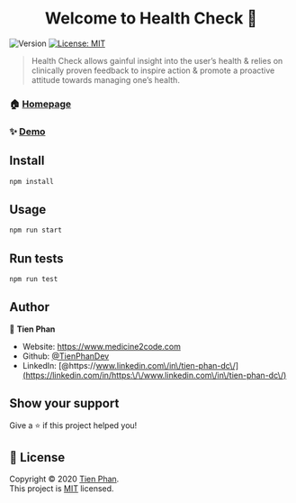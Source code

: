 <h1 align="center">Welcome to Health Check 👋</h1>
<p>
  <img alt="Version" src="https://img.shields.io/badge/version-0.1.0-blue.svg?cacheSeconds=2592000" />
  <a href="https://choosealicense.com/licenses/mit/#" target="_blank">
    <img alt="License: MIT" src="https://img.shields.io/badge/License-MIT-yellow.svg" />
  </a>
</p>

> Health Check allows gainful insight into the user’s health & relies on clinically proven feedback to inspire action &  promote a proactive attitude towards managing one’s health.

### 🏠 [Homepage](https://github.com/TienPhanDev/HealthCheck)

### ✨ [Demo](https://drive.google.com/file/d/1QWQ2N7pbbI0hBZ_ZMFgTwtNTPo5gS59G/view?usp=sharing)

## Install

```sh
npm install
```

## Usage

```sh
npm run start
```

## Run tests

```sh
npm run test
```

## Author

👤 **Tien Phan**

* Website: https://www.medicine2code.com
* Github: [@TienPhanDev](https://github.com/TienPhanDev)
* LinkedIn: [@https:\/\/www.linkedin.com\/in\/tien-phan-dc\/](https://linkedin.com/in/https:\/\/www.linkedin.com\/in\/tien-phan-dc\/)

## Show your support

Give a ⭐️ if this project helped you!

## 📝 License

Copyright © 2020 [Tien Phan](https://github.com/TienPhanDev).<br />
This project is [MIT](https://choosealicense.com/licenses/mit/#) licensed.
